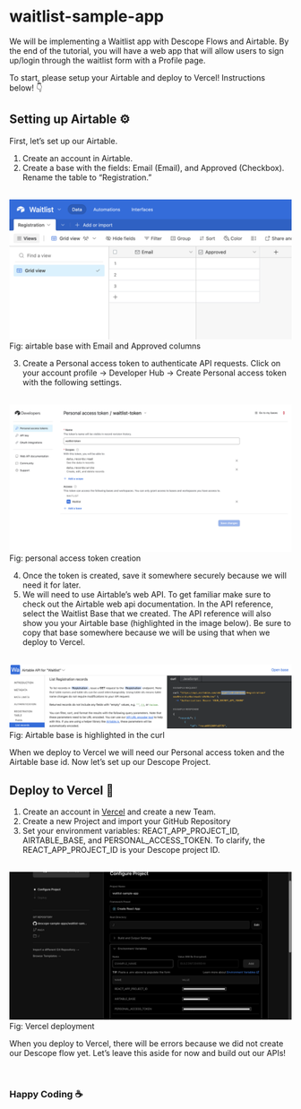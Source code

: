 # waitlist-sample-app

We will be implementing a Waitlist app with Descope Flows and Airtable. By the end of the tutorial, you will have a web app that will allow users to sign up/login through the waitlist form with a Profile page. 

To start, please setup your Airtable and deploy to Vercel! Instructions below! 👇

## Setting up Airtable ⚙️

First, let’s set up our Airtable. 
1. Create an account in Airtable. 
2. Create a base with the fields: Email (Email), and Approved (Checkbox). Rename the table to “Registration.” 

<br />

<img src="./readme-assets/airtable.png"/>
Fig: airtable base with Email and Approved columns 

<br />

3. Create a Personal access token to authenticate API requests. Click on your account profile → Developer Hub → Create Personal access token with the following settings.

<br />

<img src="./readme-assets/personal_access_token.png"/>
Fig: personal access token creation 

<br />

4. Once the token is created, save it somewhere securely because we will need it for later. 
5. We will need to use Airtable’s web API. To get familiar make sure to check out the Airtable web api documentation. In the API reference, select the Waitlist Base that we created. The API reference will also show you your Airtable base (highlighted in the image below). Be sure to copy that base somewhere because we will be using that when we deploy to Vercel. 

<br />

<img src="./readme-assets/airtable_base.png"/>
Fig: Airtable base is highlighted in the curl

<br />

When we deploy to Vercel we will need our Personal access token and the Airtable base id. 
Now let’s set up our Descope Project. 

## Deploy to Vercel 🚀

1. Create an account in [Vercel](https://vercel.com/) and create a new Team.
2. Create a new Project and import your GitHub Repository
3. Set your environment variables: REACT_APP_PROJECT_ID, AIRTABLE_BASE, and PERSONAL_ACCESS_TOKEN. To clarify, the REACT_APP_PROJECT_ID is your Descope project ID. 

<br />

<img src="./readme-assets/vercel_env.png"/>
Fig: Vercel deployment

<br />

When you deploy to Vercel, there will be errors because we did not create our Descope flow yet. Let’s leave this aside for now and build out our APIs!

<br />

### Happy Coding ☕ 



